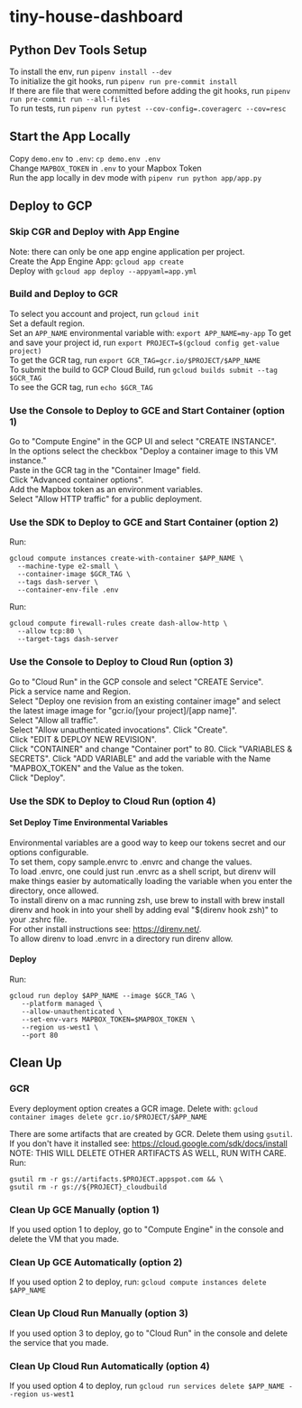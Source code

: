 # tiny-house-dashboard

## Python Dev Tools Setup
To install the env, run `pipenv install --dev`  
To initialize the git hooks, run `pipenv run pre-commit install`  
If there are file that were committed before adding the git hooks, run `pipenv run pre-commit run --all-files`  
To run tests, run `pipenv run pytest --cov-config=.coveragerc --cov=resc`  

## Start the App Locally
Copy `demo.env` to `.env`: `cp demo.env .env`  
Change `MAPBOX_TOKEN` in `.env` to your Mapbox Token  
Run the app locally in dev mode with `pipenv run python app/app.py`  

## Deploy to GCP

### Skip CGR and Deploy with App Engine
Note: there can only be one app engine application per project.  
Create the App Engine App: `gcloud app create`  
Deploy with `gcloud app deploy --appyaml=app.yml`


### Build and Deploy to GCR
To select you account and project, run `gcloud init`  
Set a default region.  
Set an `APP_NAME` environmental variable with: `export APP_NAME=my-app`
To get and save your project id, run `export PROJECT=$(gcloud config get-value project)`  
To get the GCR tag, run `export GCR_TAG=gcr.io/$PROJECT/$APP_NAME`  
To submit the build to GCP Cloud Build, run `gcloud builds submit --tag $GCR_TAG`  
To see the GCR tag, run `echo $GCR_TAG`  

### Use the Console to Deploy to GCE and Start Container (option 1)
Go to "Compute Engine" in the GCP UI and select "CREATE INSTANCE".  
In the options select the checkbox "Deploy a container image to this VM instance."  
Paste in the GCR tag in the "Container Image" field.  
Click "Advanced container options".  
Add the Mapbox token as an environment variables.  
Select "Allow HTTP traffic" for a public deployment.  


### Use the SDK to Deploy to GCE and Start Container (option 2)

Run:
```
gcloud compute instances create-with-container $APP_NAME \
  --machine-type e2-small \
  --container-image $GCR_TAG \
  --tags dash-server \
  --container-env-file .env

```

Run:
```
gcloud compute firewall-rules create dash-allow-http \
  --allow tcp:80 \
  --target-tags dash-server
``` 

### Use the Console to Deploy to Cloud Run (option 3)
Go to "Cloud Run" in the GCP console and select "CREATE Service".  
Pick a service name and Region.  
Select "Deploy one revision from an existing container image" and select the latest image image for "gcr.io/[your project]/[app name]".  
Select "Allow all traffic".  
Select "Allow unauthenticated invocations".
Click "Create".  
Click "EDIT & DEPLOY NEW REVISION".  
Click "CONTAINER" and change "Container port" to 80.
Click "VARIABLES & SECRETS".
Click "ADD VARIABLE" and add the variable with the Name "MAPBOX_TOKEN" and the Value as the token.  
Click "Deploy".  

### Use the SDK to Deploy to Cloud Run (option 4)

#### Set Deploy Time Environmental Variables

Environmental variables are a good way to keep our tokens secret and our options configurable.  
To set them, copy sample.envrc to .envrc and change the values.  
To load .envrc, one could just run .envrc as a shell script, but direnv will make things easier by automatically loading the variable when you enter the directory, once allowed.  
To install direnv on a mac running zsh, use brew to install with brew install direnv and hook in into your shell by adding eval "$(direnv hook zsh)" to your .zshrc file.  
For other install instructions see: https://direnv.net/.  
To allow direnv to load .envrc in a directory run direnv allow.  

#### Deploy
Run:
```
gcloud run deploy $APP_NAME --image $GCR_TAG \
   --platform managed \
   --allow-unauthenticated \
   --set-env-vars MAPBOX_TOKEN=$MAPBOX_TOKEN \
   --region us-west1 \
   --port 80
```

## Clean Up

### GCR
Every deployment option creates a GCR image. Delete with: `gcloud container images delete gcr.io/$PROJECT/$APP_NAME`

There are some artifacts that are created by GCR. Delete them using `gsutil`.  
If you don't have it installed see: https://cloud.google.com/sdk/docs/install  
NOTE: THIS WILL DELETE OTHER ARTIFACTS AS WELL, RUN WITH CARE.  
Run:
```
gsutil rm -r gs://artifacts.$PROJECT.appspot.com && \
gsutil rm -r gs://${PROJECT}_cloudbuild
```

### Clean Up GCE Manually (option 1)
If you used option 1 to deploy, go to "Compute Engine" in the console and delete the VM that you made.  

### Clean Up GCE Automatically (option 2)
If you used option 2 to deploy, run: `gcloud compute instances delete $APP_NAME`  

### Clean Up Cloud Run Manually (option 3)
If you used option 3 to deploy, go to "Cloud Run" in the console and delete the service that you made.  

### Clean Up Cloud Run Automatically (option 4)
If you used option 4 to deploy, run `gcloud run services delete $APP_NAME --region us-west1`  
